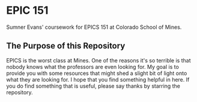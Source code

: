 # EPIC 151
Sumner Evans' coursework for EPICS 151 at Colorado School of Mines.

## The Purpose of this Repository
EPICS is the worst class at Mines. One of the reasons it's so terrible is that nobody knows what the
professors are even looking for. My goal is to provide you with some resources that might shed a
slight bit of light onto what they are looking for. I hope that you find something helpful in here.
If you do find something that is useful, please say thanks by starring the repository.
